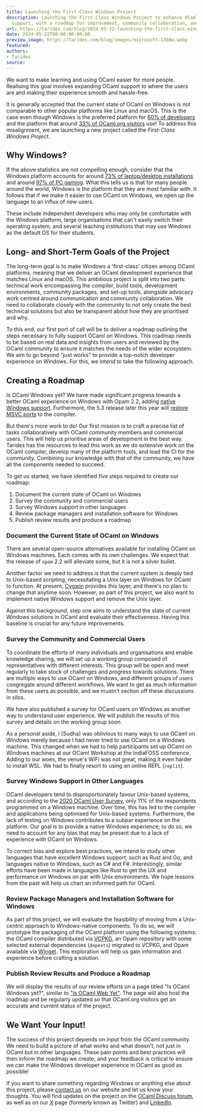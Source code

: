 ```yaml
---
title: Launching the First-Class Windows Project
description: Launching the First-Class Windows Project to enhance OCaml's Windows
  support, with a roadmap for improvement, community collaboration, and native tools.
url: https://tarides.com/blog/2024-05-22-launching-the-first-class-windows-project
date: 2024-05-22T00:00:00-00:00
preview_image: https://tarides.com/blog/images/microsoft-1360w.webp
featured:
authors:
- Tarides
source:
---
```


<p>We want to make learning and using OCaml easier for more people. Realising this goal involves expanding OCaml support to where the users are and making their experience smooth and hassle-free.</p>
<p>It is generally accepted that the current state of OCaml on Windows is not comparable to other popular platforms like Linux and macOS. This is the case even though Windows is the preferred platform for <a href="https://survey.stackoverflow.co/2023/#section-most-popular-technologies-operating-system">60% of developers</a> and the platform that around <a href="https://plausible.ci.dev/ocaml.org">33% of OCaml.org visitors</a> use! To address this misalignment, we are launching a new project called the <em>First-Class Windows Project</em>.</p>
<h2>Why Windows?</h2>
<p>If the above statistics are not compelling enough, consider that the Windows platform accounts for around <a href="https://gs.statcounter.com/os-market-share/desktop/worldwide/#monthly-202401-202402-bar">73% of laptop/desktop installations</a> and around <a href="https://store.steampowered.com/hwsurvey/Steam-Hardware-Software-Survey-Welcome-to-Steam?platform=combined">97% of PC gaming</a>. What this tells us is that for many people around the world, Windows is the platform that they are most familiar with. It follows that if we make it easier to use OCaml on Windows, we open up the language to an influx of new users.</p>
<p>These include independent developers who may only be comfortable with the Windows platform, large organisations that can't easily switch their operating system, and several teaching institutions that may use Windows as the default OS for their students.</p>
<h2>Long- and Short-Term Goals of the Project</h2>
<p>The long-term goal is to make Windows a 'first-class' citizen among OCaml platforms, meaning that we deliver an OCaml development experience that matches Linux and macOS. This ambitious project is split into two parts: technical work encompassing the compiler, build tools, development environments, community packages, and set-up tools, alongside advocacy work centred around communication and community collaboration. We need to collaborate closely with the community to not only create the best technical solutions but also be transparent about how they are prioritised and why.</p>
<p>To this end, our first port of call will be to deliver a roadmap outlining the steps necessary to  fully support OCaml on Windows. This roadmap needs to be based on real data and insights from users and reviewed by the OCaml community to ensure it matches the needs of the wider ecosystem. We aim to go beyond &quot;just works&quot; to provide a top-notch developer experience on Windows. For this, we intend to take the following approach.</p>
<h2>Creating a Roadmap</h2>
<p>Is OCaml Windows yet? We have made significant progress towards a better OCaml experience on Windows with Opam 2.2, adding <a href="https://discuss.ocaml.org/t/ann-opam-2-2-0-beta2/14461">native Windows support</a>. Furthermore, the 5.3 release later this year will <a href="https://github.com/ocaml/ocaml/pull/12954">restore MSVC ports</a> to the compiler.</p>
<p>But there's more work to do! Our first mission is to craft a precise list of tasks collaboratively with OCaml community members and commercial users. This will help us prioritise areas of development in the best way. Tarides has the resources to lead this work as we do extensive work on the OCaml compiler, develop many of the platform tools, and lead the CI for the community. Combining our knowledge with that of the community, we have all the components needed to succeed.</p>
<p>To get us started, we have identified five steps required to create our roadmap:</p>
<ol>
<li>Document the current state of OCaml on Windows</li>
<li>Survey the community and commercial users</li>
<li>Survey Windows support in other languages</li>
<li>Review package managers and installation software for Windows</li>
<li>Publish review results and produce a roadmap</li>
</ol>
<h3>Document the Current State of OCaml on Windows</h3>
<p>There are several open-source alternatives available for installing OCaml on Windows machines. Each comes with its own challenges. We expect that the release of <code>opam</code> 2.2 will alleviate some, but it is not a silver bullet.</p>
<p>Another factor we need to address is that the current system is deeply tied to Unix-based scripting, necessitating a Unix layer on Windows for OCaml to function. At present, <a href="https://www.cygwin.com">Cygwin</a> provides this layer, and there's no plan to change that anytime soon. However, as part of this project, we also want to implement native Windows support and remove the Unix layer.</p>
<p>Against this background, step one aims to understand the state of current Windows solutions in OCaml and evaluate their effectiveness. Having this baseline is crucial for any future improvements.</p>
<h3>Survey the Community and Commercial Users</h3>
<p>To coordinate the efforts of many individuals and organisations and enable knowledge sharing, we will set up a working group composed of representatives with different interests. This group will be open and meet regularly to take stock of challenges and progress towards solutions. There are multiple ways to use OCaml on Windows, and different groups of users congregate around different workflows. We want to get as much information from these users as possible, and we mustn't section off these discussions in silos.</p>
<p>We have also published a survey for OCaml users on Windows as another way to understand user experience. We will publish the results of this survey and details on the working group soon.</p>
<p>As a personal aside, I (Sudha) was oblivious to many ways to use OCaml on Windows merely because I had never tried to use OCaml on a Windows machine. This changed when we had to help participants set up OCaml on Windows machines at our OCaml Workshop at the IndiaFOSS conference. Adding to our woes, the venue's WiFi was not great, making it even harder to install WSL. We had to finally resort to using an online REPL (<code>replit</code>).</p>
<h3>Survey Windows Support in Other Languages</h3>
<p>OCaml developers tend to disproportionately favour Unix-based systems, and according to the <a href="https://docs.google.com/forms/d/1OZV7WCprDnouU-rIEuw-1lDTeXrH_naVlJ77ziXQJfg/viewanalytics#:~:text=On%20which%20platform(s)%20do%20you%20develop%20OCaml%20on?">2020 OCaml User Survey</a>, only 11% of the respondents programmed on a Windows machine. Over time, this has led to the compiler and applications being optimised for Unix-based systems. Furthermore, the lack of testing on Windows contributes to a subpar experience on the platform. Our goal is to provide a native Windows experience; to do so, we need to account for any bias that may be present due to a lack of experience with OCaml on Windows.</p>
<p>To correct bias and explore best practices, we intend to study other languages that have excellent Windows support, such as Rust and Go, and languages native to Windows, such as C# and F#. Interestingly, similar efforts have been made in languages like Rust to get the UX and performance on Windows on par with Unix environments. We hope lessons from the past will help us chart an informed path for OCaml.</p>
<h3>Review Package Managers and Installation Software for Windows</h3>
<p>As part of this project, we will evaluate the feasibility of moving from a Unix-centric approach to Windows-native components. To do so, we will prototype the packaging of the OCaml platform using the following systems: the OCaml compiler distributed via <a href="https://vcpkg.io/en/">VCPKG</a>, an Opam repository with some selected external dependencies (<code>depexts</code>) migrated to VCPKG, and Opam available via <a href="https://learn.microsoft.com/en-us/windows/package-manager/winget/">Winget</a>. This exploration will help us gain information and experience before crafting a solution.</p>
<h3>Publish Review Results and Produce a Roadmap</h3>
<p>We will display the results of our review efforts on a page titled &quot;Is OCaml Windows yet?&quot;, similar to <a href="https://ocaml.org/docs/is-ocaml-web-yet">&quot;Is OCaml Web Yet&quot;</a>. The page will also host the roadmap and be regularly updated so that OCaml.org visitors get an accurate and current status of the project.</p>
<h2>We Want Your Input!</h2>
<p>The success of this project depends on input from the OCaml community. We need to build a picture of what works and what doesn't, not just in OCaml but in other languages. These pain points and best practices will then inform the roadmap we create, and your feedback is critical to ensure we can make the Windows developer experience in OCaml as good as possible!</p>
<p>If you want to share something regarding Windows or anything else about this project, please <a href="https://tarides.com/contact/">contact us</a> on our website and let us know your thoughts. You will find updates on the project on the <a href="https://discuss.ocaml.org/">OCaml Discuss forum</a>, as well as on our <a href="https://twitter.com/tarides_">X</a> page (formerly known as Twitter) and <a href="https://www.linkedin.com/company/tarides">LinkedIn</a>.</p>

